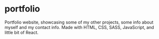 # portfolio
Portfolio website, showcasing some of my other projects, some info about myself and my contact info. Made with HTML, CSS, SASS, JavaScript, and little bit of React.
